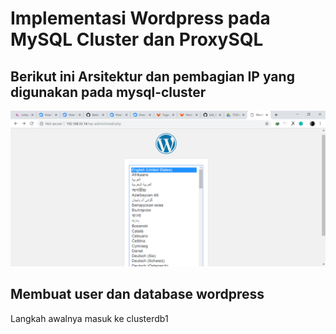 # Implementasi Wordpress pada MySQL Cluster dan ProxySQL
## Berikut ini Arsitektur dan pembagian IP yang digunakan pada mysql-cluster

![Hasil](Picture1.png)

## Membuat user dan database wordpress
Langkah awalnya masuk ke clusterdb1


  
 
 
  
